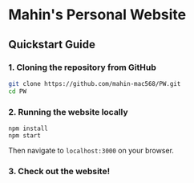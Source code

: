# Mahin's Personal Website

## Quickstart Guide
### 1. Cloning the repository from GitHub
```bash
git clone https://github.com/mahin-mac568/PW.git
cd PW 
```
### 2. Running the website locally  
```
npm install 
npm start 
```
Then navigate to `localhost:3000` on your browser. 

### 3. Check out the website! 
